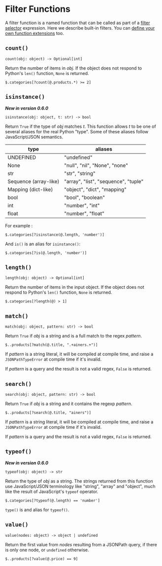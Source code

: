 # Filter Functions

A filter function is a named function that can be called as part of a [filter selector](syntax.md#filters-expression) expression. Here we describe built-in filters. You can [define your own function extensions](advanced.md#function-extensions) too.

## `count()`

```text
count(obj: object) -> Optional[int]
```

Return the number of items in _obj_. If the object does not respond to Python's `len()` function, `None` is returned.

```
$.categories[?count(@.products.*) >= 2]
```

## `isinstance()`

**_New in version 0.6.0_**

```text
isinstance(obj: object, t: str) -> bool
```

Return `True` if the type of _obj_ matches _t_. This function allows _t_ to be one of several aliases for the real Python "type". Some of these aliases follow JavaScript/JSON semantics.

| type                  | aliases                              |
| --------------------- | ------------------------------------ |
| UNDEFINED             | "undefined"                          |
| None                  | "null", "nil", "None", "none"        |
| str                   | "str", "string"                      |
| Sequence (array-like) | "array", "list", "sequence", "tuple" |
| Mapping (dict-like)   | "object", "dict", "mapping"          |
| bool                  | "bool", "boolean"                    |
| int                   | "number", "int"                      |
| float                 | "number", "float"                    |

For example :

```
$.categories[?isinstance(@.length, 'number')]
```

And `is()` is an alias for `isinstance()`:

```
$.categories[?is(@.length, 'number')]
```

## `length()`

```text
length(obj: object) -> Optional[int]
```

Return the number of items in the input object. If the object does not respond to Python's `len()` function, `None` is returned.

```
$.categories[?length(@) > 1]
```

## `match()`

```text
match(obj: object, pattern: str) -> bool
```

Return `True` if _obj_ is a string and is a full match to the regex _pattern_.

```text
$..products[?match(@.title, ".+ainers.+")]
```

If _pattern_ is a string literal, it will be compiled at compile time, and raise a `JSONPathTypeError` at compile time if it's invalid.

If _pattern_ is a query and the result is not a valid regex, `False` is returned.

## `search()`

```text
search(obj: object, pattern: str) -> bool
```

Return `True` if _obj_ is a string and it contains the regexp _pattern_.

```text
$..products[?search(@.title, "ainers")]
```

If _pattern_ is a string literal, it will be compiled at compile time, and raise a `JSONPathTypeError` at compile time if it's invalid.

If _pattern_ is a query and the result is not a valid regex, `False` is returned.

## `typeof()`

**_New in version 0.6.0_**

```text
typeof(obj: object) -> str
```

Return the type of _obj_ as a string. The strings returned from this function use JavaScript/JSON terminology like "string", "array" and "object", much like the result of JavaScript's `typeof` operator.

```
$.categories[?typeof(@.length) == 'number']
```

`type()` is and alias for `typeof()`.

## `value()`

```
value(nodes: object) -> object | undefined
```

Return the first value from _nodes_ resulting from a JSONPath query, if there is only one node, or `undefined` otherwise.

```text
$..products[?value(@.price) == 9]
```
